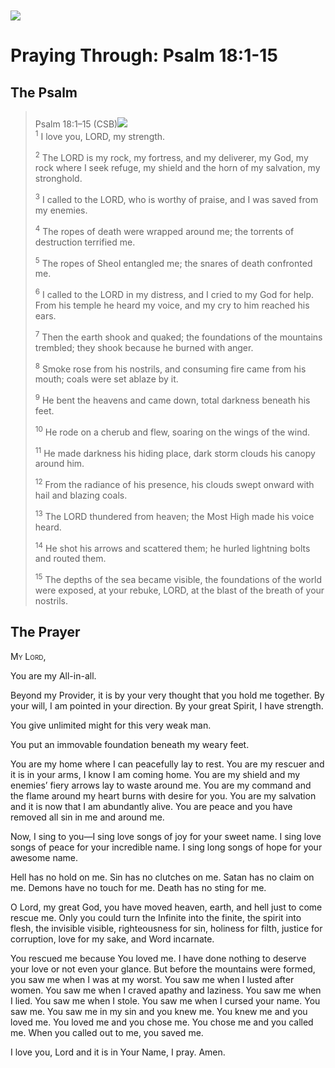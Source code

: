 <img class="intro-left" style="margin-top:10px" src="/images/art-paris-psalter.jpg">

# Praying Through: Psalm 18:1-15

<p style="clear:both;">

## The Psalm

>Psalm 18:1–15 (CSB)<img class="intro-right" style="margin-top:10px" src="/images/art-paris-psalter.jpg">  
><sup>1</sup> I love you, LORD, my strength. 
>
><sup>2</sup> The LORD is my rock, my fortress, and my deliverer, my God, my rock where I seek refuge, my shield and the horn of my salvation, my stronghold. 
>
><sup>3</sup> I called to the LORD, who is worthy of praise, and I was saved from my enemies. 
>
><sup>4</sup> The ropes of death were wrapped around me; the torrents of destruction terrified me. 
>
><sup>5</sup> The ropes of Sheol entangled me; the snares of death confronted me. 
>
><sup>6</sup> I called to the LORD in my distress, and I cried to my God for help. From his temple he heard my voice, and my cry to him reached his ears. 
>
><sup>7</sup> Then the earth shook and quaked; the foundations of the mountains trembled; they shook because he burned with anger. 
>
><sup>8</sup> Smoke rose from his nostrils, and consuming fire came from his mouth; coals were set ablaze by it. 
>
><sup>9</sup> He bent the heavens and came down, total darkness beneath his feet. 
>
><sup>10</sup> He rode on a cherub and flew, soaring on the wings of the wind. 
>
><sup>11</sup> He made darkness his hiding place, dark storm clouds his canopy around him. 
>
><sup>12</sup> From the radiance of his presence, his clouds swept onward with hail and blazing coals. 
>
><sup>13</sup> The LORD thundered from heaven; the Most High made his voice heard. 
>
><sup>14</sup> He shot his arrows and scattered them; he hurled lightning bolts and routed them. 
>
><sup>15</sup> The depths of the sea became visible, the foundations of the world were exposed, at your rebuke, LORD, at the blast of the breath of your nostrils.

## The Prayer

<div style="font-variant: small-caps;">
  My Lord,
</div>


You are my All-in-all.

Beyond my Provider, it is by your very thought that you hold me together. By your will, I am pointed in your direction. By your great Spirit, I have strength.

You give unlimited might for this very weak man.

You put an immovable foundation beneath my weary feet.

You are my home where I can peacefully lay to rest.
You are my rescuer and it is in your arms, I know I am coming home.
You are my shield and my enemies’ fiery arrows lay to waste around me.
You are my command and the flame around my heart burns with desire for you.
You are my salvation and it is now that I am abundantly alive.
You are peace and you have removed all sin in me and around me.

Now, I sing to you—I sing love songs of joy for your sweet name. I sing love songs of peace for your incredible name. I sing long songs of hope for your awesome name.

Hell has no hold on me. Sin has no clutches on me. Satan has no claim on me. Demons have no touch for me. Death has no sting for me.

O Lord, my great God, you have moved heaven, earth, and hell just to come rescue me. Only you could turn the Infinite into the finite, the spirit into flesh, the invisible visible, righteousness for sin, holiness for filth, justice for corruption, love for my sake, and Word incarnate.

You rescued me because You loved me. I have done nothing to deserve your love or not even your glance. But before the mountains were formed, you saw me when I was at my worst. You saw me when I lusted after women. You saw me when I craved apathy and laziness. You saw me when I lied. You saw me when I stole. You saw me when I cursed your name. You saw me. You saw me in my sin and you knew me. You knew me and you loved me. You loved me and you chose me. You chose me and you called me. When you called out to me, you saved me.

I love you, Lord and it is in Your Name, I pray.
Amen.
